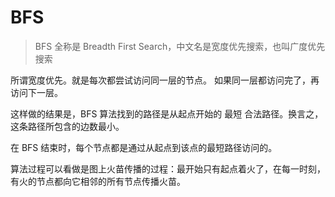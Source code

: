 # BFS
> BFS 全称是 Breadth First Search，中文名是宽度优先搜索，也叫广度优先搜索

所谓宽度优先。就是每次都尝试访问同一层的节点。 如果同一层都访问完了，再访问下一层。

这样做的结果是，BFS 算法找到的路径是从起点开始的 最短 合法路径。换言之，这条路径所包含的边数最小。

在 BFS 结束时，每个节点都是通过从起点到该点的最短路径访问的。

算法过程可以看做是图上火苗传播的过程：最开始只有起点着火了，在每一时刻，有火的节点都向它相邻的所有节点传播火苗。

